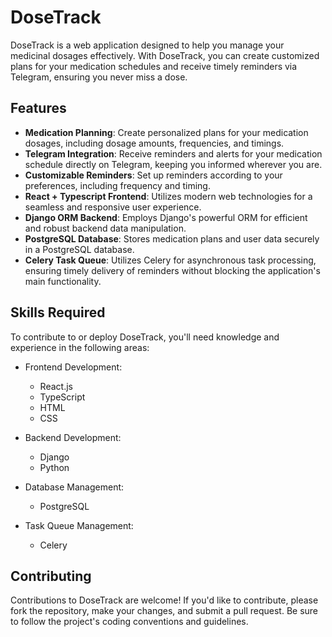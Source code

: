 # DoseTrack

DoseTrack is a web application designed to help you manage your medicinal dosages effectively. With DoseTrack, you can create customized plans for your medication schedules and receive timely reminders via Telegram, ensuring you never miss a dose.

## Features

- **Medication Planning**: Create personalized plans for your medication dosages, including dosage amounts, frequencies, and timings.
- **Telegram Integration**: Receive reminders and alerts for your medication schedule directly on Telegram, keeping you informed wherever you are.
- **Customizable Reminders**: Set up reminders according to your preferences, including frequency and timing.
- **React + Typescript Frontend**: Utilizes modern web technologies for a seamless and responsive user experience.
- **Django ORM Backend**: Employs Django's powerful ORM for efficient and robust backend data manipulation.
- **PostgreSQL Database**: Stores medication plans and user data securely in a PostgreSQL database.
- **Celery Task Queue**: Utilizes Celery for asynchronous task processing, ensuring timely delivery of reminders without blocking the application's main functionality.

## Skills Required

To contribute to or deploy DoseTrack, you'll need knowledge and experience in the following areas:

- Frontend Development:
  - React.js
  - TypeScript
  - HTML
  - CSS

- Backend Development:
  - Django
  - Python

- Database Management:
  - PostgreSQL

- Task Queue Management:
  - Celery

## Contributing

Contributions to DoseTrack are welcome! If you'd like to contribute, please fork the repository, make your changes, and submit a pull request. Be sure to follow the project's coding conventions and guidelines.

